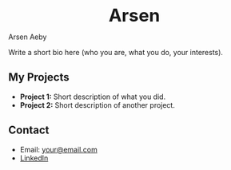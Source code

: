 <style>
/* Animation pour effacer le prénom */
#prenom {
  font-size: 2.5em;
  font-weight: bold;
  text-align: center;
  margin-top: 60px;
  opacity: 1;
  transition: opacity 1s ease;
}
#menu-accueil {
  display: none;
  text-align: center;
  margin-top: 60px;
  font-size: 1.2em;
}
body.prenom-cache #prenom {
  opacity: 0;
}
body.prenom-cache #menu-accueil {
  display: block;
}
</style>
<script>
setTimeout(function() {
  document.body.classList.add('prenom-cache');
}, 2000); // 2 secondes avant disparition du prénom
</script>

<div id="prenom">Arsen</div>
<div id="menu-accueil">
  <a href="#my-projects">Mes Projets</a> |
  <a href="#contact">Contact</a> |
  <a href="https://www.linkedin.com">LinkedIn</a>
</div>


Arsen Aeby

Write a short bio here (who you are, what you do, your interests).

## My Projects
- **Project 1:** Short description of what you did.
- **Project 2:** Short description of another project.

## Contact
- Email: your@email.com
- [LinkedIn](https://www.linkedin.com)


